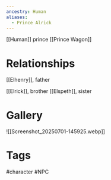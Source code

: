 ```yaml
---
ancestry: Human
aliases:
  - Prince Alrick
---
```



[[Human]] prince
[[Prince Wagon]]

# Relationships
[[Elhenry]], father

[[Elrick]], brother
[[Elspeth]], sister

# Gallery
![[Screenshot_20250701-145925.webp]]


# Tags
#character #NPC

